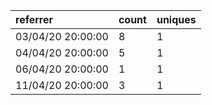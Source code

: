 | referrer          | count | uniques |
| :---------------- | :---- | :------ |
| 03/04/20 20:00:00 | 8     | 1       |
| 04/04/20 20:00:00 | 5     | 1       |
| 06/04/20 20:00:00 | 1     | 1       |
| 11/04/20 20:00:00 | 3     | 1       |